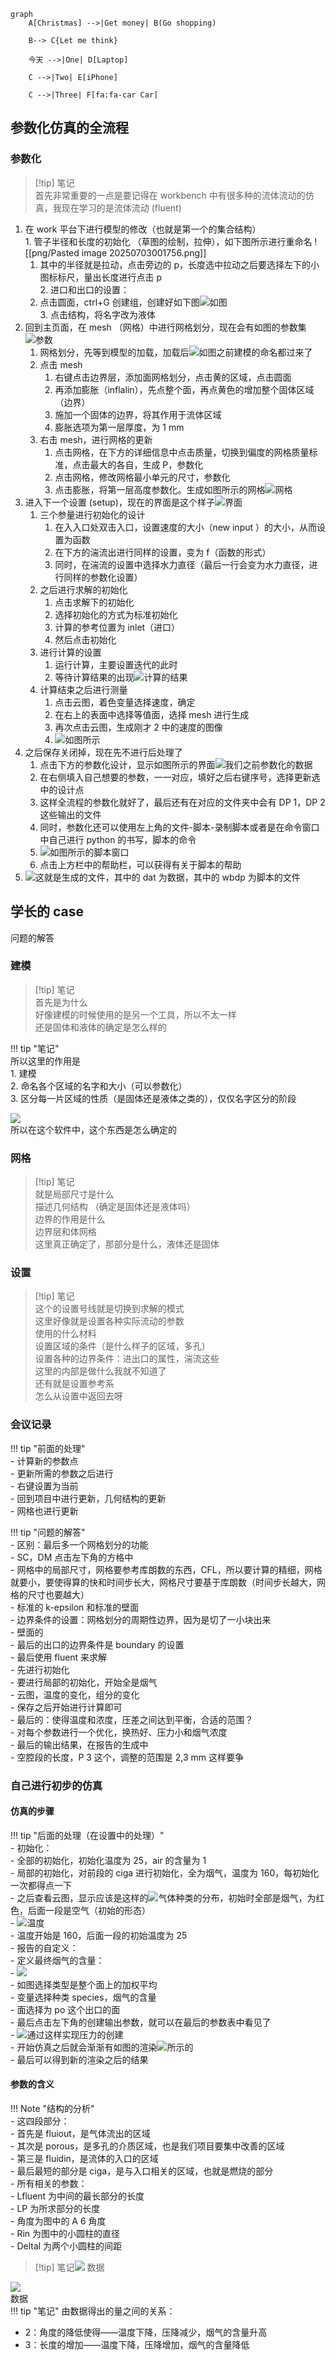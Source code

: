 ```mermaid
graph
    A[Christmas] -->|Get money| B(Go shopping)

    B--> C{Let me think}

    今天 -->|One| D[Laptop]

    C -->|Two| E[iPhone]

    C -->|Three| F[fa:fa-car Car]
```
## 参数化仿真的全流程  
### 参数化
> [!tip] 笔记  
> 首先非常重要的一点是要记得在 workbench 中有很多种的流体流动的仿真，我现在学习的是流体流动 (fluent)

 1.  在 work 平台下进行模型的修改（也就是第一个的集合结构）  
    1. 管子半径和长度的初始化  （草图的绘制，拉伸），如下图所示进行重命名 ![[png/Pasted image 20250703001756.png]]
        1. 其中的半径就是拉动，点击旁边的 p，长度选中拉动之后要选择左下的小图标标尺，量出长度进行点击 p  
    2. 进口和出口的设置：
        1. 点击圆面，ctrl+G 创建组，创建好如下图![如图](png/Pasted%20image%2020250703002519.png)  
    3. 点击结构，将名字改为液体
2. 回到主页面，在 mesh （网格）中进行网格划分，现在会有如图的参数集![参数](png/Pasted%20image%2020250703002800.png)
    1. 网格划分，先等到模型的加载，加载后![如图](png/Pasted%20image%2020250703002944.png)之前建模的命名都过来了
    2. 点击 mesh
        1. 右键点击边界层，添加面网格划分，点击黄的区域，点击圆面
        2. 再添加膨胀（inflalin），先点整个面，再点黄色的增加整个固体区域（边界）
        3. 施加一个固体的边界，将其作用于流体区域
        4. 膨胀选项为第一层厚度，为 1 mm
    3. 右击 mesh，进行网格的更新
        1. 点击网格，在下方的详细信息中点击质量，切换到偏度的网格质量标准，点击最大的各自，生成 P，参数化
        2. 点击网格，修改网格最小单元的尺寸，参数化
        3. 点击膨胀，将第一层高度参数化。生成如图所示的网格![网格](png/Pasted%20image%2020250703104103.png)
3. 进入下一个设置 (setup)，现在的界面是这个样子![界面](png/Pasted%20image%2020250703104350.png)
    1. 三个参量进行初始化的设计
        1. 在入入口处双击入口，设置速度的大小（new input ）的大小，从而设置为函数
        2. 在下方的湍流出进行同样的设置，变为 f（函数的形式）
        3. 同时，在湍流的设置中选择水力直径（最后一行会变为水力直径，进行同样的参数化设置）
    2. 之后进行求解的初始化
        1. 点击求解下的初始化
        2. 选择初始化的方式为标准初始化
        3. 计算的参考位置为 inlet（进口）
        4. 然后点击初始化
    3. 进行计算的设置
        1. 运行计算，主要设置迭代的此时
        2. 等待计算结果的出现![计算的结果](png/Pasted%20image%2020250703195410.png)
    4. 计算结束之后进行测量
        1. 点击云图，着色变量选择速度，确定
        2. 在右上的表面中选择等值面，选择 mesh 进行生成
        3. 再次点击云图，生成刚才 2 中的速度的图像
        4. ![如图所示](png/Pasted%20image%2020250703200110.png)
4. 之后保存关闭掉，现在先不进行后处理了
    1. 点击下方的参数化设计，显示如图所示的界面![我们之前参数化的数据](png/Pasted%20image%2020250703200959.png)
    2. 在右侧填入自己想要的参数，一一对应，填好之后右键序号，选择更新选中的设计点
    3. 这样全流程的参数化就好了，最后还有在对应的文件夹中会有 DP 1，DP 2 这些输出的文件
    4. 同时，参数化还可以使用左上角的文件-脚本-录制脚本或者是在命令窗口中自己进行 python 的书写，脚本的命令
    5. ![](png/Pasted%20image%2020250703204506.png)如图所示的脚本窗口
    6. 点击上方栏中的帮助栏，可以获得有关于脚本的帮助
5. ![](png/Pasted%20image%2020250703204756.png)这就是生成的文件，其中的 dat 为数据，其中的 wbdp 为脚本的文件

## 学长的 case  
问题的解答
### 建模  
> [!tip] 笔记  
> 首先是为什么  
> 好像建模的时候使用的是另一个工具，所以不太一样  
> 还是固体和液体的确定是怎么样的  

!!! tip "笔记"  
    所以这里的作用是  
    1. 建模  
    2. 命名各个区域的名字和大小（可以参数化）  
    3. 区分每一片区域的性质（是固体还是液体之类的），仅仅名字区分的阶段

![](png/Pasted%20image%2020250703224543.png)  
所以在这个软件中，这个东西是怎么确定的  
### 网格  
> [!tip] 笔记  
> 就是局部尺寸是什么  
> 描述几何结构  （确定是固体还是液体吗）  
> 边界的作用是什么  
> 边界层和体网格  
> 这里真正确定了，那部分是什么，液体还是固体

### 设置  
> [!tip] 笔记  
> 这个的设置号线就是切换到求解的模式  
> 这里好像就是设置各种实际流动的参数  
> 使用的什么材料  
> 设置区域的条件（是什么样子的区域，多孔）  
> 设置各种的边界条件：进出口的属性，湍流这些  
> 这里的内部是做什么我就不知道了  
> 还有就是设置参考系    
> 怎么从设置中返回去呀

### 会议记录  

!!! tip "前面的处理"    
    - 计算新的参数点  
        - 更新所需的参数之后进行  
        - 右键设置为当前  
        - 回到项目中进行更新，几何结构的更新  
        - 网格也进行更新

!!! tip "问题的解答"  
    - 区别：最后多一个网格划分的功能  
    - SC，DM 点击左下角的方格中  
    - 网格中的局部尺寸，网格要参考库朗数的东西，CFL，所以要计算的精细，网格就要小，要使得算的快和时间步长大，网格尺寸要基于库朗数（时间步长越大，网格的尺寸也要越大）  
    - 标准的 k-epsilon 和标准的壁面  
    - 边界条件的设置：网格划分的周期性边界，因为是切了一小块出来  
        - 壁面的  
        - 最后的出口的边界条件是 boundary 的设置  
    - 最后使用 fluent 来求解  
        - 先进行初始化  
            - 要进行局部的初始化，开始全是烟气  
            - 云图，温度的变化，组分的变化  
        - 保存之后开始进行计算即可  
    - 最后的：使得温度和浓度，压差之间达到平衡，合适的范围？  
    - 对每个参数进行一个优化，换热好、压力小和烟气浓度  
        - 最后的输出结果，在报告的生成中  
        - 空腔段的长度，P 3 这个，调整的范围是 2,3 mm 这样要争  
### 自己进行初步的仿真  
#### 仿真的步骤
!!! tip "后面的处理（在设置中的处理）"    
    - 初始化：  
        - 全部的初始化，初始化温度为 25，air 的含量为 1  
        - 局部的初始化，对前段的 ciga 进行初始化，全为烟气，温度为 160，每初始化一次都得点一下  
        - 之后查看云图，显示应该是这样的![气体种类的分布](png/Pasted%20image%2020250704233759.png)，初始时全部是烟气，为红色，后面一段是空气（初始的形态）  
        - ![温度](png/Pasted%20image%2020250704233858.png)  
        - 温度开始是 160，后面一段的初始温度为 25  
    - 报告的自定义：  
        - 定义最终烟气的含量：  
        - ![](png/Pasted%20image%2020250704234021.png)  
        - 如图选择类型是整个面上的加权平均  
        - 变量选择种类 species，烟气的含量  
        - 面选择为 po 这个出口的面  
        - 最后点击左下角的创建输出参数，就可以在最后的参数表中看见了  
    - ![](png/Pasted%20image%2020250704234548.png)通过这样实现压力的创建  
    - 开始仿真之后就会渐渐有如图的渲染![所示的](png/Pasted%20image%2020250704235010.png)  
    - 最后可以得到新的渲染之后的结果  
#### 参数的含义
!!! Note "结构的分析"  
    - 这四段部分：  
        - 首先是 fluiout，是气体流出的区域  
        - 其次是 porous，是多孔的介质区域，也是我们项目要集中改善的区域  
        - 第三是 fluidin，是流体的入口的区域  
        - 最后最短的部分是 ciga，是与入口相关的区域，也就是燃烧的部分  
    - 所有相关的参数：  
        - Lfluent 为中间的最长部分的长度  
        - LP 为所求部分的长度  
        - 角度为图中的 A 6 角度  
        - Rin 为图中的小圆柱的直径  
        - Deltal 为两个小圆柱的间距

> [!tip] 笔记![](png/Pasted%20image%2020250705235938.png)
> 数据  

![](png/Pasted%20image%2020250708001619.png)  
数据  
!!! tip "笔记"
由数据得出的量之间的关系：
- 2：角度的降低使得——温度下降，压降减少，烟气的含量升高
- 3：长度的增加——温度下降，压降增加，烟气的含量降低
